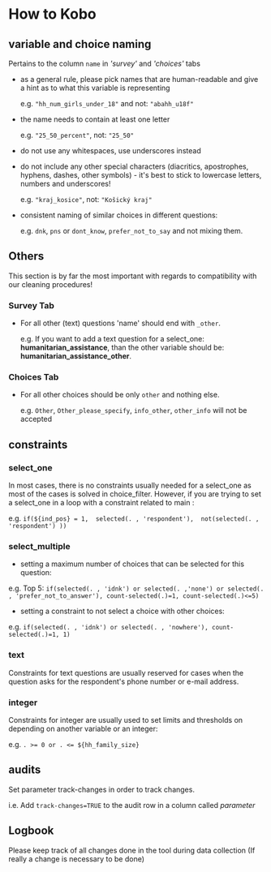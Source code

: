 # How to Kobo


## variable and choice naming

Pertains to the column `name` in _'survey'_ and _'choices'_ tabs

- as a general rule, please pick names that are human-readable and give a hint as to what this variable is representing

    e.g. `"hh_num_girls_under_18"` and not: `"abahh_u18f"`

- the name needs to contain at least one letter

    e.g. ` "25_50_percent" `, not: `"25_50" `

- do not use any whitespaces, use underscores instead
- do not include any other special characters (diacritics, apostrophes, hyphens, dashes, other symbols) - it's best to stick to lowercase letters, numbers and underscores!

    e.g. ` "kraj_kosice" `, not: `"Košický kraj"`

- consistent naming of similar choices in different questions:

    e.g. `dnk`, `pns` or `dont_know`, `prefer_not_to_say` and not mixing them.
   
## Others

This section is by far the most important with regards to compatibility with our cleaning procedures!

### Survey Tab

- For all other (text) questions 'name' should end with `_other`. 

    e.g. If you want to add a text question for a select_one: __humanitarian_assistance__, than the other variable should be: __humanitarian_assistance_other__. 

### Choices Tab

- For all other choices should be only `other` and nothing else. 
 
    e.g. `Other`, `Other_please_specify`, `info_other`, `other_info` will not be accepted

## constraints

### select_one

In most cases, there is no constraints usually needed for a select_one as most of the cases is solved in choice_filter. However, if you are trying to set a select_one in a loop with a constraint related to main :

e.g. ` if(${ind_pos} = 1,  selected(. , 'respondent'),  not(selected(. , 'respondent') )) `

### select_multiple

- setting a maximum number of choices that can be selected for this question:

e.g. Top 5: ` if(selected(. , 'idnk') or selected(. ,'none') or selected(. , 'prefer_not_to_answer'), count-selected(.)=1, count-selected(.)<=5) `
    
- setting a constraint to not select a choice with other choices:

e.g. ` if(selected(. , 'idnk') or selected(. , 'nowhere'), count-selected(.)=1, 1) `

### text

Constraints for text questions are usually reserved for cases when the question asks for the respondent's phone number or e-mail address.

### integer

Constraints for integer are usually used to set limits and thresholds on depending on another variable or an integer:

e.g. ` . >= 0 or . <= ${hh_family_size} `

## audits

Set parameter track-changes in order to track changes.

i.e. Add `track-changes=TRUE` to the audit row in a column called _parameter_

## Logbook

Please keep track of all changes done in the tool during data collection (If really a change is necessary to be done)

